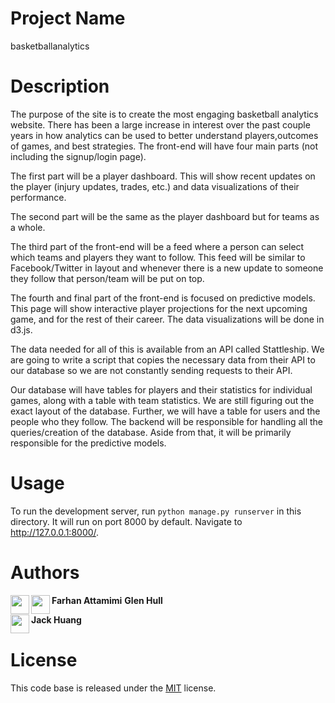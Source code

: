 # Project Name

basketballanalytics

# Description

The purpose of the site is to create the most engaging basketball analytics website. There has been a large increase in interest over the past couple years in how analytics can be used to better understand players,outcomes of games, and best strategies. The front-end will have four main parts (not including the signup/login page). 

The first part will be a player dashboard. This will show recent updates on the player (injury updates, trades, etc.) and data visualizations of their performance. 

The second part will be the same as the player dashboard but for teams as a whole. 

The third part of the front-end will be a feed where a person can select which teams and players they want to follow. This feed will be similar to Facebook/Twitter in layout and whenever there is a new update to someone they follow that person/team will be put on top. 

The fourth and final part of the front-end is focused on predictive models. This page will show interactive player projections for the next upcoming game, and for the rest of their career. The data visualizations will be done in d3.js.

The data needed for all of this is available from an API called Stattleship. We are going to write a script that copies the necessary data from their API to our database so we are not constantly sending requests to their API. 

Our database will have tables for players and their statistics for individual games, along with a table with team statistics. We are still figuring out the exact layout of the database. Further, we will have a table for users and the people who they follow. The backend will be responsible for handling all the queries/creation of the database. Aside from that, it will be primarily responsible for the predictive models.

# Usage

To run the development server, run `python manage.py runserver` in this directory.  It will run on port 8000 by default.  Navigate to http://127.0.0.1:8000/.

# Authors

<a href="https://github.com/attfarhan"><img src="https://avatars0.githubusercontent.com/u/16265452?v=3&s=460" align="left" height="30px"></a> **Farhan Attamimi** 
<a href="https://github.com/glennhull"><img src="https://avatars3.githubusercontent.com/u/10781869?v=3&s=460" align="left" height="30px"></a> **Glen Hull** 

<a href="https://github.com/jackhuang19"><img src="https://avatars0.githubusercontent.com/u/25134347?v=3&s=460" align="left" height="30px"></a> **Jack Huang** 

# License

This code base is released under the [MIT](/LICENSE) license.
